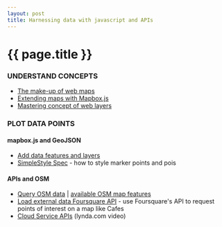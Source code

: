 ```yaml
---
layout: post
title: Harnessing data with javascript and APIs
---
```


{{ page.title }}
================

<p class="meta">

<h3>UNDERSTAND CONCEPTS</h3>

 - [The make-up of web maps](https://www.mapbox.com/foundations/an-open-platform)
 - [Extending maps with Mapbox.js](https://www.mapbox.com/foundations/extending-interactivity/)
 - [Mastering concept of web layers](https://www.mapbox.com/foundations/master-web-map-layers/)

<h3>PLOT DATA POINTS</h3>

<h4>mapbox.js and GeoJSON</h4>

 - [Add data features and layers](https://www.mapbox.com/foundations/adding-features-and-data/)
 - [SimpleStyle Spec](https://github.com/mapbox/simplestyle-spec/tree/master/1.1.0) - how to style marker points and pois

<h4>APIs and OSM</h4>

 - [Query OSM data](https://www.mapbox.com/foundations/overpass-turbo/) | [available OSM map features](http://wiki.openstreetmap.org/wiki/Map_Features)
 - [Load external data Foursquare API](https://www.mapbox.com/mapbox.js/example/v1.0.0/places-from-foursquare/) - use Foursquare's API to request points of interest on a map like Cafes
 - [Cloud Service APIs](http://www.lynda.com/sdk/API-tutorials/Up-Running-Cloud-Service-APIs/151707-2.html) (lynda.com video)
